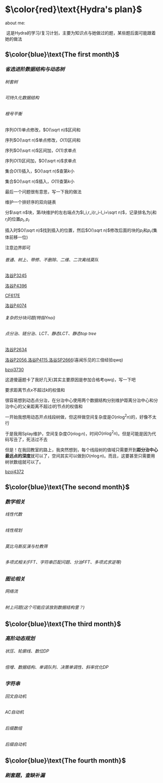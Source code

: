 # $\color{red}\text{Hydra's plan}$

about me:

​	这是$\text{Hydra}$的学习/复习计划，主要为知识点与她做过的题，某些题后面可能跟着她的做法

## $\color{blue}\text{The first month}$

### $省选进阶数据结构与动态树$

###### 树套树

###### 可持久化数据结构

###### 根号平衡

序列$O(1)$单点修改，$O(\sqrt n)$区间和

序列$O(\sqrt n)$单点修改，$O(1)$区间和

序列$O(\sqrt n)$区间加，$O(1)$求单点

序列$O(1)$区间加，$O(\sqrt n)$求单点

集合$O(1)$插入，$O(\sqrt n)$查第$k$小

集合$O(\sqrt n)$插入，$O(1)$查第$k$小



最后一个问题很有意思，写一下我的做法

维护一个排好序的双向链表

分$\sqrt n$块，第$i$块维护的左右端点为$l_i,r_i(r_i-l_i=\sqrt n)$，记录排名为$l_i$和$r_i$的位置$p_l,p_r$

插入时$O(\sqrt n)$找到插入的位置，然后$O(\sqrt n)$修改后面的块的$p_l$和$p_r$(集体前移一位)

注意边界即可

###### 普通、树上、带修、不删除、二维、二次离线莫队

[洛谷P3245](https://www.luogu.com.cn/problem/P3245)

[洛谷P4396](https://www.luogu.com.cn/problem/P4396)

[CF617E](http://codeforces.com/contest/617/problem/E)

[洛谷P4074](https://www.luogu.com.cn/problem/P4074)

###### 复杂的分块问题(特指$\text{Ynoi}$)

###### 点分治、链分治、$\text{LCT}$、静态$\text{LCT}$、静态$\text{top tree}$

[洛谷P2634](https://www.luogu.com.cn/problem/P2634)

[洛谷P2056](https://www.luogu.com.cn/problem/P2056),[洛谷P4115](https://www.luogu.com.cn/problem/P4115),[洛谷SP2666](https://www.luogu.com.cn/problem/SP2666)(喜闻乐见的三倍经验qwq)

[bzoj3730](https://lydsy.com/JudgeOnline/problem.php?id=3730)

这道傻逼题卡了我好几天(其实主要原因是参加合格考qwq)，写一下吧

要求距离节点$x$不超过$k$的权值和

很容易想到动态点分治，在分治中心使用两个数据结构分别维护距离分治中心和分治中心的父亲距离不超过$i$的节点的权值和

一开始我想用动态开点线段树做，但这样做空间复杂度是$O(n\log ^2n)$的，好像不太行

于是我用$\text{Splay}$维护，空间复杂度$O(n\log n)$，时间$O(n\log ^2 n)$。但是可能是因为代码写丑了，死活过不去

但是！在我回教室的路上，我突然想到，每个线段树的值域只需要开到**距分治中心最远点的深度**就可以了，空间其实可以做到$O(n\log n)$。而且，这要甚至只需要用树状数组就可以了。

[bzoj4372](https://lydsy.com/JudgeOnline/problem.php?id=4372)



## $\color{blue}\text{The second month}$

### $数学相关$

###### 线性代数

###### 线性规划

###### 莫比乌斯反演与杜教筛

###### 多项式相关($\text{FFT}$、字符串匹配问题、分治$\text{FFT}$、多项式求逆等)

### $图论相关$

###### 网络流

###### 树上问题(这个可能应该放到数据结构里？)

## $\color{blue}\text{The third month}$

### $高阶动态规划$

###### 状压、轮廓线、数位DP

###### 倍增、数据结构、单调队列、决策单调性、斜率优化DP

### $字符串$

###### 回文自动机

###### AC自动机

###### 后缀数组

###### 后缀自动机

## $\color{blue}\text{The fourth month}$

### $\displaystyle 刷套题，查缺补漏$

